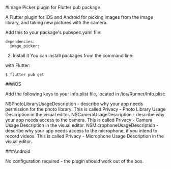 #Image Picker plugin for Flutter
pub package

A Flutter plugin for iOS and Android for picking images from the image library, and taking new pictures with the camera.

Add this to your package's pubspec.yaml file:

````
dependencies:
  image_picker:
````
2. Install it
You can install packages from the command line:

with Flutter:

````
$ flutter pub get
````

###iOS

Add the following keys to your Info.plist file, located in <project root>/ios/Runner/Info.plist:

NSPhotoLibraryUsageDescription - describe why your app needs permission for the photo library. This is called Privacy - Photo Library Usage Description in the visual editor.
NSCameraUsageDescription - describe why your app needs access to the camera. This is called Privacy - Camera Usage Description in the visual editor.
NSMicrophoneUsageDescription - describe why your app needs access to the microphone, if you intend to record videos. This is called Privacy - Microphone Usage Description in the visual editor.

###Android

No configuration required - the plugin should work out of the box.